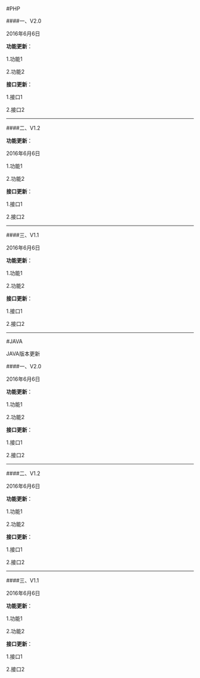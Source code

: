 #PHP

####一、V2.0

 <p class="fr">2016年6月6日</p>  

**功能更新**：

1.功能1

2.功能2

**接口更新**：

1.接口1

2.接口2

---

####二、V1.2

**功能更新**：

 <p class="fr">2016年6月6日</p>  


1.功能1

2.功能2

**接口更新**：

1.接口1

2.接口2

---

####三、V1.1

 <p class="fr">2016年6月6日</p>  


**功能更新**：

1.功能1

2.功能2

**接口更新**：

1.接口1

2.接口2

---

#JAVA

JAVA版本更新

####一、V2.0

 <p class="fr">2016年6月6日</p>  

**功能更新**：

1.功能1

2.功能2

**接口更新**：

1.接口1

2.接口2

---

####二、V1.2

 <p class="fr">2016年6月6日</p>  

**功能更新**：

1.功能1

2.功能2

**接口更新**：

1.接口1

2.接口2

---

####三、V1.1

 <p class="fr">2016年6月6日</p>  

**功能更新**：

1.功能1

2.功能2

**接口更新**：

1.接口1

2.接口2





